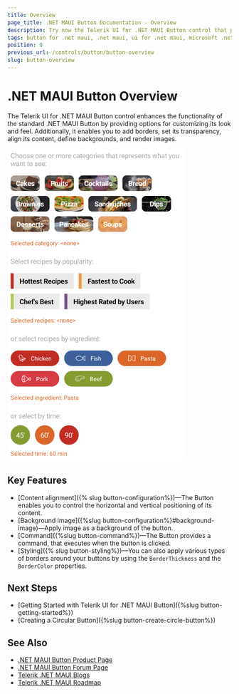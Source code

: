 ```yaml
---
title: Overview
page_title: .NET MAUI Button Documentation - Overview
description: Try now the Telerik UI for .NET MAUI Button control that provides various options for customizing its look and feel.
tags: button for .net maui, .net maui, ui for .net maui, microsoft .net maui
position: 0
previous_url: /controls/button/button-overview
slug: button-overview
---
```


# .NET MAUI Button Overview

The Telerik UI for .NET MAUI Button control enhances the functionality of the standard .NET MAUI Button by providing options for customizing its look and feel. Additionally, it enables you to add borders, set its transparency, align its content, define backgrounds, and render images.

![.NET MAUI Button Overview](images/button-overview.png "Button for .NET MAUI")

## Key Features

* [Content alignment]({% slug button-configuration%})&mdash;The Button enables you to control the horizontal and vertical positioning of its content.
* [Background image]({%slug button-configuration%}#background-image)&mdash;Apply image as a background of the button.
* [Command]({%slug button-command%})&mdash;The Button provides a command, that executes when the button is clicked.
* [Styling]({% slug button-styling%})&mdash;You can also apply various types of borders around your buttons by using the `BorderThickness` and the `BorderColor` properties.

## Next Steps

- [Getting Started with Telerik UI for .NET MAUI Button]({%slug button-getting-started%})
- [Creating a Circular Button]({%slug button-create-circle-button%})

## See Also

- [.NET MAUI Button Product Page](https://www.telerik.com/maui-ui/button)
- [.NET MAUI Button Forum Page](https://www.telerik.com/forums/maui?tagId=1764)
- [Telerik .NET MAUI Blogs](https://www.telerik.com/blogs/mobile-net-maui)
- [Telerik .NET MAUI Roadmap](https://www.telerik.com/support/whats-new/maui-ui/roadmap)